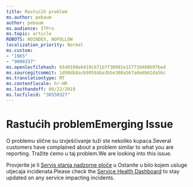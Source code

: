 ```yaml
---
title: Rastućih problem
ms.author: pebaum
author: pebaum
ms.audience: ITPro
ms.topic: article
ROBOTS: NOINDEX, NOFOLLOW
localization_priority: Normal
ms.custom:
- "1965"
- "9000337"
ms.openlocfilehash: b5d0108e6419cb71b7f30991e15773d400b97bed
ms.sourcegitcommit: 1d98db8acb9959aba3b5e308a567ade6b62da56c
ms.translationtype: MT
ms.contentlocale: hr-HR
ms.lasthandoff: 08/22/2019
ms.locfileid: "36550327"
---
```

# <a name="emerging-issue"></a><span data-ttu-id="c65e3-102">Rastućih problem</span><span class="sxs-lookup"><span data-stu-id="c65e3-102">Emerging Issue</span></span>

<span data-ttu-id="c65e3-103">O problemu slične su izvješćivanje tuži ste nekoliko kupaca.</span><span class="sxs-lookup"><span data-stu-id="c65e3-103">Several customers have complained about a problem similar to what you are reporting.</span></span> <span data-ttu-id="c65e3-104">Tražite ćemo u taj problem.</span><span class="sxs-lookup"><span data-stu-id="c65e3-104">We are looking into this issue.</span></span>

<span data-ttu-id="c65e3-105">Provjerite je li [Servis stanja nadzorne ploče](https://admin.microsoft.com/adminportal/home#/servicehealth) u Ostanite u bilo kojem usluge utjecaja incidenata.</span><span class="sxs-lookup"><span data-stu-id="c65e3-105">Please check the [Service Health Dashboard](https://admin.microsoft.com/adminportal/home#/servicehealth) to stay updated on any service impacting incidents.</span></span>